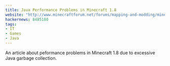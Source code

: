 ```yaml
---
title: Java Performance Problems in Minecraft 1.8
website: "http://www.minecraftforum.net/forums/mapping-and-modding/minecraft-mods/1272953-optifine-hd-h3-fps-boost-hd-textures-shaders-and?page=2110#c43757"
hackernews: 8485180
tags:
- IT
- Games
- Java
---
```


An article about peformance problems in Minecraft 1.8 due to excessive Java garbage collection.
